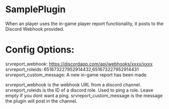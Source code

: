 # SamplePlugin


When an player uses the in-game player report functionality, it posts to the Discord Webhook provided.

# Config Options:

srvreport_webhook: https://discordapp.com/api/webhooks/xxxx/xxxx
srvreport_roleids: 651673227952914432,651673227952914431
srvreport_custom_message: A new in-game report has been made

srvreport_webhook is the webhook URL from a discord channel.
srvreport_roleids is the ID of a discord role. Used to ping a role. Leave empty if you dont want a ping.
srvreport_custom_message is the message the plugin will post in the channel. 
